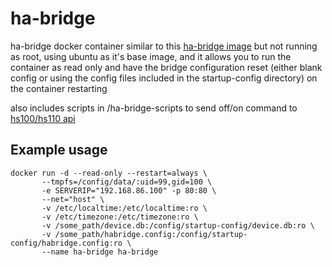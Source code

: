 # ha-bridge
ha-bridge docker container similar to this [ha-bridge image](https://github.com/aptalca/docker-ha-bridge) but not running as root, using ubuntu as it's base image, and it allows you to run the container as read only and have the bridge configuration reset (either blank config or using the config files included in the startup-config directory) on the container restarting

also includes scripts in /ha-bridge-scripts to send off/on command to [hs100/hs110 api](https://hub.docker.com/r/snipzwolf/hs100-api-endpoint/)

## Example usage
```
docker run -d --read-only --restart=always \
       --tmpfs=/config/data/:uid=99,gid=100 \
       -e SERVERIP="192.168.86.100" -p 80:80 \
       --net="host" \
       -v /etc/localtime:/etc/localtime:ro \
       -v /etc/timezone:/etc/timezone:ro \
       -v /some_path/device.db:/config/startup-config/device.db:ro \
       -v /some_path/habridge.config:/config/startup-config/habridge.config:ro \
       --name ha-bridge ha-bridge
```
